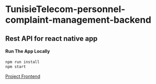 # TunisieTelecom-personnel-complaint-management-backend

## Rest API for react native app

#### Run The App Locally

```sh
npm run install
npm start
```

[Project Frontend](https://github.com/Anouar-Dhahri/TunisieTelecom-personnel-complaint-management-frontend)